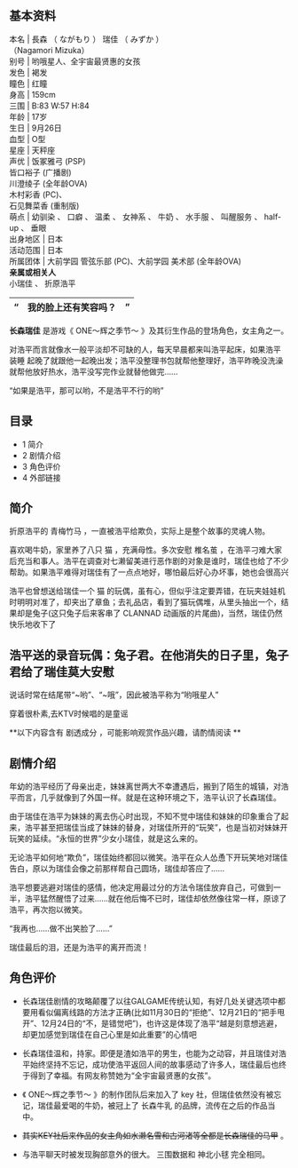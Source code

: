 **基本资料**  
---  
本名  |  長森  （  ながもり  ）  瑞佳  （  みずか  ）    
（Nagamori Mizuka）  
别号  |  哟哦星人、全宇宙最贤惠的女孩   
发色  |  褐发   
瞳色  |  红瞳   
身高  |  159cm   
三围  |  B:83 W:57 H:84   
年龄  |  17岁   
生日  |  9月26日   
血型  |  O型   
星座  |  天秤座   
声优  |  饭冢雅弓  (PSP)   
皆口裕子  (广播剧)  
川澄绫子  (全年龄OVA)  
木村彩香  (PC)、  
石见舞菜香  (重制版)  
萌点  |  幼驯染  、  口癖  、  温柔  、  女神系  、  牛奶  、  水手服  、  叫醒服务  、  half-up  、  垂眼   
出身地区  |  日本   
活动范围  |  日本   
所属团体  |  大前学园  管弦乐部  (PC)、大前学园  美术部  (全年龄OVA)   
**亲属或相关人**  
小瑞佳  、  折原浩平  
  
“  |  **我的脸上还有笑容吗？** |  ”   
---|---|---  
  
**长森瑞佳** 是游戏《  ONE～辉之季节～  》及其衍生作品的登场角色，女主角之一。

对浩平而言就像水一般平淡却不可缺的人，每天早晨都来叫浩平起床，如果浩平  装睡
起晚了就跟他一起晚出发；浩平没整理书包就帮他整理好，浩平昨晚没洗澡就帮他放好热水，浩平没写完作业就替他做完……

“如果是浩平，那可以哟，不是浩平不行的哟”

##  目录

  * 1  简介 
  * 2  剧情介绍 
  * 3  角色评价 
  * 4  外部链接 

##  简介

折原浩平的  青梅竹马  ，一直被浩平给欺负，实际上是整个故事的灵魂人物。

喜欢喝牛奶，家里养了八只  猫  ，充满母性。多次安慰  椎名茧
，在浩平刁难大家后充当和事人。浩平在调查对七濑留美进行恶作剧的对象是谁时，瑞佳也给了不少帮助。如果浩平难得对瑞佳有了一点点地好，哪怕最后好心办坏事，她也会很高兴

浩平也曾想送给瑞佳一个  猫
的玩偶，虽有心，但似乎注定要弄错，在玩夹娃娃机时明明对准了，却夹出了章鱼；去礼品店，看到了猫玩偶堆，从里头抽出一个，结果却是兔子(这只兔子后来客串了
CLANNAD  动画版的片尾曲)，当然，瑞佳仍然快乐地收下了

浩平送的录音玩偶：兔子君。在他消失的日子里，兔子君给了瑞佳莫大安慰  
---  
  
说话时常在结尾带“~哟”、“~哦”，因此被浩平称为“哟哦星人”

穿着很朴素,去KTV时候唱的是童谣

**以下内容含有 剧透成分  ，可能影响观赏作品兴趣，请酌情阅读 **

##  剧情介绍

年幼的浩平经历了母亲出走，妹妹离世两大不幸遭遇后，搬到了陌生的城镇，对浩平而言，几乎就像到了外国一样。就是在这种环境之下，浩平认识了长森瑞佳。

由于瑞佳在浩平为妹妹的离去伤心时出现，不知不觉中瑞佳和妹妹的印象重合了起来，浩平甚至把瑞佳当成了妹妹的替身，对瑞佳所开的“玩笑”，也是当初对妹妹开玩笑的延续。“永恒的世界”少女小瑞佳，就是这么来的。

无论浩平如何地“欺负”，瑞佳始终都回以微笑。浩平在众人怂恿下开玩笑地对瑞佳告白，原以为瑞佳会像之前那样帮自己圆场，瑞佳却答应了……

浩平想要逃避对瑞佳的感情，他决定用最过分的方法令瑞佳放弃自己，可做到一半，浩平猛然醒悟了过来……就在他后悔不已时，瑞佳却依然像往常一样，原谅了浩平，再次抱以微笑。

“我再也……做不出笑脸了……”

瑞佳最后的泪，还是为浩平的离开而流！

##  角色评价

  * 长森瑞佳剧情的攻略颠覆了以往GALGAME传统认知，有好几处关键选项中都要用看似偏离线路的方法才正确(比如11月30日的“拒绝”、12月21日的“把手甩开”、12月24日的“不，是错觉吧”)，也许这是体现了浩平“越是刻意想逃避，却更加感觉到瑞佳在自己心里是如此重要”的心情吧 
  * 长森瑞佳温和，持家。即便是渣如浩平的男生，也能为之动容，并且瑞佳对浩平始终坚持不忘记，成功使浩平返回人间的故事感动了许多人，瑞佳最后也终于得到了幸福。有网友称赞她为“全宇宙最贤惠的女孩”。 

  * 《  ONE～辉之季节～  》的制作团队后来加入了  key  社，但瑞佳依然没有被忘记，瑞佳最爱喝的牛奶，被冠上了  长森牛乳  的品牌，流传在之后的作品当中。 
  * ~~其实KEY社后来作品的女主角如水濑名雪和古河渚等全都是长森瑞佳的马甲~~ 。 
  * 与浩平聊天时被发现胸部意外的很大。  三围数据和  神北小毬  完全相同。 